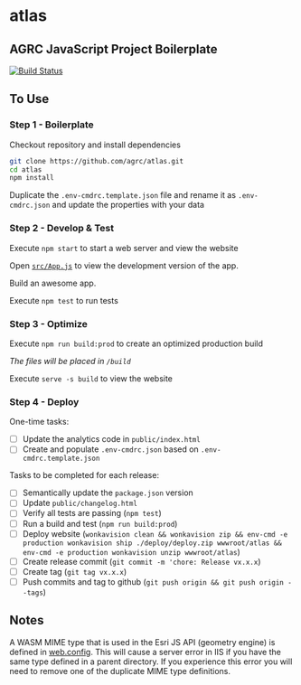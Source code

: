# atlas

## AGRC JavaScript Project Boilerplate

[![Build Status](https://travis-ci.com/agrc/atlas.svg?branch=master)](https://travis-ci.com/agrc/atlas)

## To Use

### Step 1 - Boilerplate

Checkout repository and install dependencies

```bash
git clone https://github.com/agrc/atlas.git
cd atlas
npm install
```

Duplicate the `.env-cmdrc.template.json` file and rename it as `.env-cmdrc.json` and update the properties with your data

### Step 2 - Develop & Test

Execute `npm start` to start a web server and view the website

Open [`src/App.js`](src/App.js) to view the development version of the app.

Build an awesome app.

Execute `npm test` to run tests

### Step 3 - Optimize

Execute `npm run build:prod` to create an optimized production build

_The files will be placed in `/build`_

Execute `serve -s build` to view the website

### Step 4 - Deploy

One-time tasks:

- [ ] Update the analytics code in `public/index.html`
- [ ] Create and populate `.env-cmdrc.json` based on `.env-cmdrc.template.json`

Tasks to be completed for each release:

- [ ] Semantically update the `package.json` version
- [ ] Update `public/changelog.html`
- [ ] Verify all tests are passing (`npm test`)
- [ ] Run a build and test (`npm run build:prod`)
- [ ] Deploy website (`wonkavision clean && wonkavision zip && env-cmd -e production wonkavision ship ./deploy/deploy.zip wwwroot/atlas && env-cmd -e production wonkavision unzip wwwroot/atlas`)
- [ ] Create release commit (`git commit -m 'chore: Release vx.x.x`)
- [ ] Create tag (`git tag vx.x.x`)
- [ ] Push commits and tag to github (`git push origin && git push origin --tags`)

## Notes

A WASM MIME type that is used in the Esri JS API (geometry engine) is defined in [web.config](_src/web.config). This will cause a server error in IIS if you have the same type defined in a parent directory. If you experience this error you will need to remove one of the duplicate MIME type definitions.
